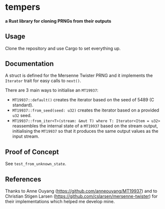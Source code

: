 # tempers
#### a Rust library for cloning PRNGs from their outputs

## Usage
Clone the repository and use Cargo to set everything up.

## Documentation
A struct is defined for the Mersenne Twister PRNG and it implements the `Iterator` trait for easy calls to `next()`.

There are 3 main ways to initialise an `MT19937`:

- `MT19937::default()` creates the iterator based on the seed of 5489 (C standard).
- `MT19937::from_seed(seed: u32)` creates the iterator based on a provided `u32` seed.
- `MT19937::from_iter<T>(stream: &mut T) where T: Iterator<Item = u32>` reassembles the internal state of a `MT19937` based on the stream output, initialising the `MT19937` so that it produces the same output values as the input stream.

## Proof of Concept
See `test_from_unknown_state`.

## References
Thanks to Anne Ouyang (https://github.com/anneouyang/MT19937) and to Christian Stigen Larsen (https://github.com/cslarsen/mersenne-twister) for their implementations which helped me develop mine.
